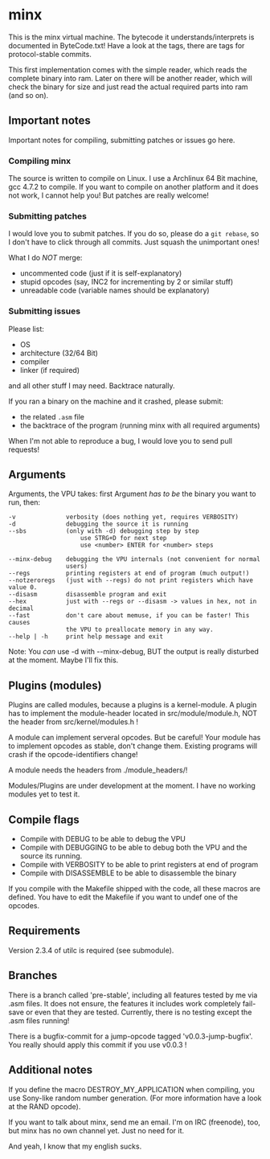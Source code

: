 # minx 

This is the minx virtual machine. The bytecode it understands/interprets is 
documented in ByteCode.txt! Have a look at the tags, there are tags for 
protocol-stable commits.

This first implementation comes with the simple reader, which reads the complete
binary into ram. Later on there will be another reader, which will check the
binary for size and just read the actual required parts into ram (and so on).

## Important notes

Important notes for compiling, submitting patches or issues go here.

### Compiling minx

The source is written to compile on Linux. I use a Archlinux 64 Bit machine, 
gcc 4.7.2 to compile. If you want to compile on another platform and it does not
work, I cannot help you! But patches are really welcome!

### Submitting patches

I would love you to submit patches. If you do so, please do a `git rebase`, so I
don't have to click through all commits. Just squash the unimportant ones!

What I do _NOT_ merge: 

- uncommented code (just if it is self-explanatory)
- stupid opcodes (say, INC2 for incrementing by 2 or similar stuff)
- unreadable code (variable names should be explanatory)

### Submitting issues

Please list:

- OS
- architecture (32/64 Bit)
- compiler
- linker (if required) 

and all other stuff I may need. Backtrace naturally.

If you ran a binary on the machine and it crashed, please submit:

- the related `.asm` file 
- the backtrace of the program (running minx with all required arguments)

When I'm not able to reproduce a bug, I would love you to send pull requests!

## Arguments

Arguments, the VPU takes:
first Argument _has to be_ the binary you want to run, then:

	-v				verbosity (does nothing yet, requires VERBOSITY)
	-d				debugging the source it is running
	--sbs			(only with -d) debugging step by step
						use STRG+D for next step 
						use <number> ENTER for <number> steps

	--minx-debug	debugging the VPU internals (not convenient for normal
					users)
	--regs			printing registers at end of program (much output!)
	--notzeroregs	(just with --regs) do not print registers which have value 0.
	--disasm		disassemble program and exit 
	--hex			just with --regs or --disasm -> values in hex, not in decimal
	--fast			don't care about memuse, if you can be faster! This causes
					the VPU to preallocate memory in any way.
	--help | -h		print help message and exit

Note: You _can_ use -d with --minx-debug, BUT the output is really disturbed at
the moment. Maybe I'll fix this.

Plugins (modules)
-----------------

Plugins are called modules, because a plugins is a kernel-module. A plugin has
to implement the module-header located in src/module/module.h, NOT the header
from src/kernel/modules.h !

A module can implement serveral opcodes. But be careful! Your module has to
implement opcodes as stable, don't change them. Existing programs will crash if
the opcode-identifiers change!

A module needs the headers from ./module_headers/!

Modules/Plugins are under development at the moment. I have no working modules
yet to test it.

## Compile flags

* Compile with DEBUG to be able to debug the VPU 
* Compile with DEBUGGING to be able to debug both the VPU and the source its running.
* Compile with VERBOSITY to be able to print registers at end of program
* Compile with DISASSEMBLE to be able to disassemble the binary

If you compile with the Makefile shipped with the code, all these macros are
defined. You have to edit the Makefile if you want to undef one of the opcodes.

## Requirements

Version 2.3.4 of utilc is required (see submodule).

## Branches 

There is a branch called 'pre-stable', including all features tested by me via
.asm files. It does not ensure, the features it includes work completely
fail-save or even that they are tested. Currently, there is no testing except
the .asm files running!

There is a bugfix-commit for a jump-opcode tagged 'v0.0.3-jump-bugfix'. You
really should apply this commit if you use v0.0.3 !

## Additional notes

If you define the macro DESTROY_MY_APPLICATION when compiling, you use Sony-like 
random number generation. (For more information have a look at the RAND opcode).

If you want to talk about minx, send me an email. I'm on IRC (freenode), too,
but minx has no own channel yet. Just no need for it. 

And yeah, I know that my english sucks. 
